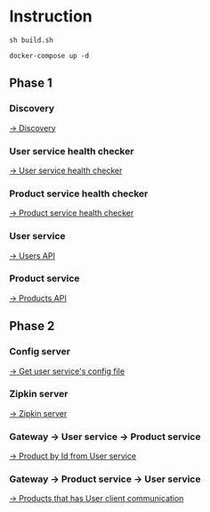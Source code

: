 # Instruction

```shell
sh build.sh

docker-compose up -d
```

## Phase 1
### Discovery
<a href="http://localhost:8761" target="_blank">&rarr; Discovery</a>
### User service health checker
<a href="http://localhost:8081/actuator/health" target="_blank">&rarr; User service health checker</a>
### Product service health checker
<a href="http://localhost:8082/actuator/health" target="_blank">&rarr; Product service health checker</a>
### User service
<a href="http://localhost:8081/users" target="_blank">&rarr; Users API</a>
### Product service
<a href="http://localhost:8082/products" target="_blank">&rarr; Products API</a>

## Phase 2
### Config server
<a href="http://localhost:8090/user-service/default" target="_blank">&rarr; Get user service's config file</a>
### Zipkin server
<a href="http://localhost:9411/" target="_blank">&rarr; Zipkin server</a>
### Gateway &rarr; User service &rarr; Product service
<a href="http://localhost:8080/user-service/users/products/1" target="_blank">&rarr; Product by Id from User service</a>
### Gateway &rarr; Product service &rarr; User service
<a href="http://localhost:8080/product-service/products" target="_blank">&rarr; Products that has User client communication</a>